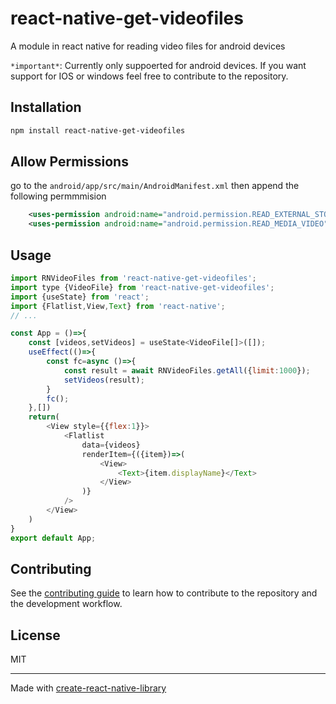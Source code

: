 # react-native-get-videofiles

A module in react native for reading video files for android devices

``*important*``: Currently only suppoerted for android devices. If you want support for IOS or windows feel free to contribute to the repository.
## Installation

```sh
npm install react-native-get-videofiles
```
## Allow Permissions
go to the ``android/app/src/main/AndroidManifest.xml`` then append the following permmmision
```xml
    <uses-permission android:name="android.permission.READ_EXTERNAL_STORAGE" />
    <uses-permission android:name="android.permission.READ_MEDIA_VIDEO" />
```

## Usage

```js
import RNVideoFiles from 'react-native-get-videofiles';
import type {VideoFile} from 'react-native-get-videofiles';
import {useState} from 'react';
import {Flatlist,View,Text} from 'react-native';
// ...

const App = ()=>{
    const [videos,setVideos] = useState<VideoFile[]>([]);
    useEffect(()=>{
        const fc=async ()=>{
            const result = await RNVideoFiles.getAll({limit:1000});
            setVideos(result);
        }
        fc();
    },[])
    return(
        <View style={{flex:1}}>
            <Flatlist
                data={videos}
                renderItem={({item})=>(
                    <View>
                        <Text>{item.displayName}</Text>
                    </View>
                )}
            />
        </View>
    )
}
export default App;
```

## Contributing

See the [contributing guide](CONTRIBUTING.md) to learn how to contribute to the repository and the development workflow.

## License

MIT

---

Made with [create-react-native-library](https://github.com/callstack/react-native-builder-bob)
